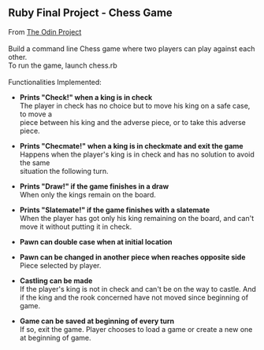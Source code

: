## Ruby Final Project - Chess Game

From [The Odin Project](http://www.theodinproject.com/ruby-programming/ruby-final-project)<br><br>
Build a command line Chess game where two players can play against each other.<br>
To run the game, launch chess.rb<br>
<br>
Functionalities Implemented:
* **Prints "Check!" when a king is in check**
<br>The player in check has no choice but to move his king on a safe case, to move a
<br>piece between his king and the adverse piece, or to take this adverse piece.

* **Prints "Checmate!" when a king is in checkmate and exit the game**
<br>Happens when the player's king is in check and has no solution to avoid the same
<br>situation the following turn.

* **Prints "Draw!" if the game finishes in a draw**
<br>When only the kings remain on the board.

* **Prints "Slatemate!" if the game finishes with a slatemate**
<br>When the player has got only his king remaining on the board, and can't move it without putting it in check.

* **Pawn can double case when at initial location**

* **Pawn can be changed in another piece when reaches opposite side**
<br>Piece selected by player.

* **Castling can be made**
<br>If the player's king is not in check and can't be on the way to castle. And if the king and the rook concerned have not moved since beginning of game.

* **Game can be saved at beginning of every turn**
<br>If so, exit the game. Player chooses to load a game or create a new one at beginning of game.
